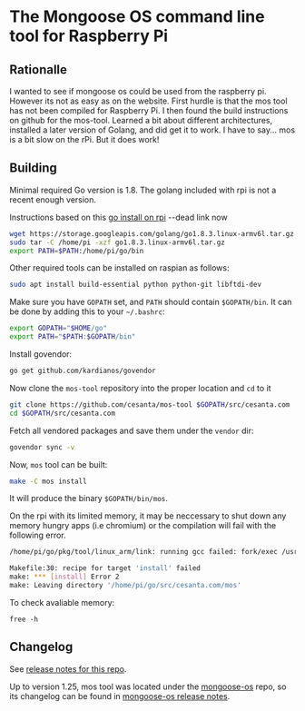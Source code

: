 The Mongoose OS command line tool for Raspberry Pi
=================================
## Rationalle
I wanted to see if mongoose os could be used from the raspberry pi. However its not as easy as on the website. First hurdle is that the mos tool has not been compiled for Raspberry Pi. I then found the build instructions on github for the mos-tool. Learned a bit about different architectures, installed a later version of Golang, and did get it to work. 
I have to say... mos is a bit slow on the rPi. But it does work!

## Building

Minimal required Go version is 1.8. The golang included with rpi is not a recent enough version.

Instructions based on this [go install on rpi](https://alexatnet.com/install-go-on-raspberry/) --dead link now 
```bash 
wget https://storage.googleapis.com/golang/go1.8.3.linux-armv6l.tar.gz
sudo tar -C /home/pi -xzf go1.8.3.linux-armv6l.tar.gz
export PATH=$PATH:/home/pi/go/bin
``` 

Other required tools can be installed on raspian as follows:

```bash
sudo apt install build-essential python python-git libftdi-dev
```

Make sure you have `GOPATH` set, and `PATH` should contain `$GOPATH/bin`.
It can be done by adding this to your `~/.bashrc`:

```bash
export GOPATH="$HOME/go"
export PATH="$PATH:$GOPATH/bin"
```

Install govendor:

```bash
go get github.com/kardianos/govendor
```

Now clone the `mos-tool` repository into the proper location and `cd` to it

```bash
git clone https://github.com/cesanta/mos-tool $GOPATH/src/cesanta.com
cd $GOPATH/src/cesanta.com
```

Fetch all vendored packages and save them under the `vendor` dir:

```bash
govendor sync -v
```

Now, `mos` tool can be built:

```bash
make -C mos install
```
It will produce the binary `$GOPATH/bin/mos`.

On the rpi with its limited memory, it may be neccessary to shut down any memory hungry apps (i.e chromium) or the compilation will fail with the following error. 

```bash
/home/pi/go/pkg/tool/linux_arm/link: running gcc failed: fork/exec /usr/bin/gcc: cannot allocate memory

Makefile:30: recipe for target 'install' failed
make: *** [install] Error 2
make: Leaving directory '/home/pi/go/src/cesanta.com/mos'
````
To check avaliable memory:
```
free -h
```

## Changelog

See [release notes for this repo](https://github.com/cesanta/mos-tool/releases).

Up to version 1.25, mos tool was located under the
[mongoose-os](https://github.com/cesanta/mongoose-os) repo, so its changelog
can be found in [mongoose-os release notes](https://github.com/cesanta/mongoose-os/releases).
